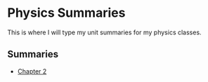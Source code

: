 # Physics Summaries

This is where I will type my unit summaries for my physics classes.

## Summaries

- [Chapter 2](Chapter%202/chapter-2.pdf)
